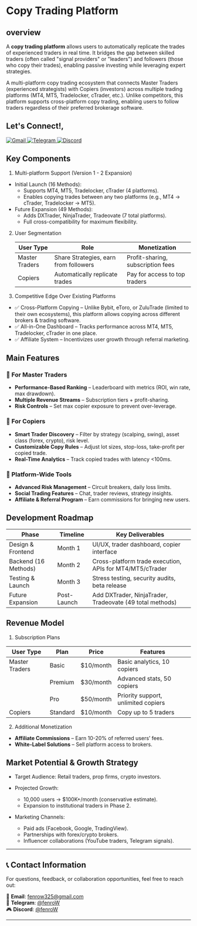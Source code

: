 # Copy Trading Platform

## overview
A **copy trading platform** allows users to automatically replicate the trades of experienced traders in real time. It bridges the gap between skilled traders (often called "signal providers" or "leaders") and followers (those who copy their trades), enabling passive investing while leveraging expert strategies.

A multi-platform copy trading ecosystem that connects Master Traders (experienced strategists) with Copiers (investors) across multiple trading platforms (MT4, MT5, Tradelocker, cTrader, etc.). Unlike competitors, this platform supports cross-platform copy trading, enabling users to follow traders regardless of their preferred brokerage software.

## Let's Connect!,

<a href="mailto:fenrow325@gmail.com" target="_blank">
  <img src="https://img.shields.io/badge/Gmail-D14836?style=for-the-badge&logo=gmail&logoColor=white" alt="Gmail">
</a>
<a href="https://t.me/fenrow" target="_blank">
  <img src="https://img.shields.io/badge/Telegram-2CA5E0?style=for-the-badge&logo=telegram&logoColor=white" alt="Telegram">
</a>
<a href="https://discord.com/users/fenrow_325" target="_blank">
  <img src="https://img.shields.io/badge/Discord-5865F2?style=for-the-badge&logo=discord&logoColor=white" alt="Discord">
</a>

## Key Components 
1. Multi-platform Support (Version 1 - 2 Expansion)
- Initial Launch (16 Methods):
  - Supports MT4, MT5, Tradelocker, cTrader (4 platforms).
  - Enables copying trades between any two platforms (e.g., MT4 → cTrader, Tradelocker → MT5).
- Future Expansion (49 Methods):
  - Adds DXTrader, NinjaTrader, Tradeovate (7 total platforms).
  - Full cross-compatibility for maximum flexibility.
2. User Segmentation

    | User Type    | Role | Monetization |
    |--------------|------|--------------|
    | Master Traders | Share Strategies, earn from followers | Profit-sharing, subscription fees |
    |Copiers | Automatically replicate trades | Pay for access to top traders |

3. Competitive Edge Over Existing Platforms

- ✅ Cross-Platform Copying – Unlike Bybit, eToro, or ZuluTrade (limited to their own ecosystems), this platform allows copying across different brokers & trading software.
- ✅ All-in-One Dashboard – Tracks performance across MT4, MT5, Tradelocker, cTrader in one place.
- ✅ Affiliate System – Incentivizes user growth through referral marketing.

## Main Features

### 🔹 For Master Traders

- **Performance-Based Ranking** – Leaderboard with metrics (ROI, win rate, max drawdown).
- **Multiple Revenue Streams** – Subscription tiers + profit-sharing.
- **Risk Controls** – Set max copier exposure to prevent over-leverage.

### 🔹 For Copiers

- **Smart Trader Discovery** – Filter by strategy (scalping, swing), asset class (forex, crypto), risk level.
- **Customizable Copy Rules** – Adjust lot sizes, stop-loss, take-profit per copied trade.
- **Real-Time Analytics** – Track copied trades with latency <100ms.

### 🔹 Platform-Wide Tools

- **Advanced Risk Management** – Circuit breakers, daily loss limits.
- **Social Trading Features** – Chat, trader reviews, strategy insights.
- **Affiliate & Referral Program** – Earn commissions for bringing new users.

## Development Roadmap

|Phase|Timeline|Key Deliverables|
|------|------|-----------------|
|Design & Frontend|Month 1|UI/UX, trader dashboard, copier interface|
|Backend (16 Methods)|Month 2|Cross-platform trade execution, APIs for MT4/MT5/cTrader|
|Testing & Launch|Month 3|Stress testing, security audits, beta release|
|Future Expansion|Post-Launch|Add DXTrader, NinjaTrader, Tradeovate (49 total methods)|

## Revenue Model

1. Subscription Plans

|User Type|Plan|Price|Features|
|---------|----|-----|--------|
|Master Traders| Basic |$10/month |Basic analytics, 10 copiers|
| |Premium|$30/month|Advanced stats, 50 copiers|
|  | Pro| $50/month	|Priority support, unlimited copiers|
|Copiers|Standard|$10/month	|Copy up to 5 traders|    

2. Additional Monetization

- **Affiliate Commissions** – Earn 10-20% of referred users’ fees.
- **White-Label Solutions** – Sell platform access to brokers.

## Market Potential & Growth Strategy

- Target Audience: Retail traders, prop firms, crypto investors.

- Projected Growth:
  - 10,000 users → $100K+/month (conservative estimate).
  - Expansion to institutional traders in Phase 2.

- Marketing Channels:
  - Paid ads (Facebook, Google, TradingView).
  - Partnerships with forex/crypto brokers.
  - Influencer collaborations (YouTube traders, Telegram signals).

---

## 📞 Contact Information
For questions, feedback, or collaboration opportunities, feel free to reach out:

<div align="left">

📧 **Email**: [fenrow325@gmail.com](mailto:fenrow325@gmail.com)  
📱 **Telegram**: [@fenroW](https://t.me/fenrow)  
🎮 **Discord**: [@fenroW](https://discord.com/users/fenrow_325)  

</div>

---
